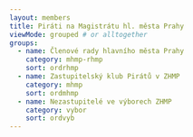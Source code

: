 ```yaml
---
layout: members
title: Piráti na Magistrátu hl. města Prahy
viewMode: grouped # or alltogether
groups:
  - name: Členové rady hlavního města Prahy
    category: mhmp-rhmp
    sort: ordrhmp
  - name: Zastupitelský klub Pirátů v ZHMP
    category: mhmp
    sort: ordmhmp
  - name: Nezastupitelé ve výborech ZHMP
    category: vybor
    sort: ordvyb
---
```

